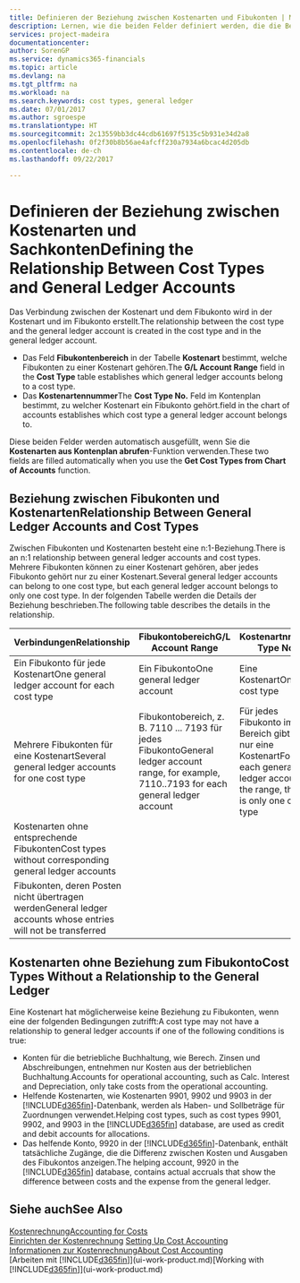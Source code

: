 ```yaml
---
title: Definieren der Beziehung zwischen Kostenarten und Fibukonten | Microsoft Docs
description: Lernen, wie die beiden Felder definiert werden, die die Beziehung zwischen Kostenart und Fibukonto festlegen
services: project-madeira
documentationcenter: 
author: SorenGP
ms.service: dynamics365-financials
ms.topic: article
ms.devlang: na
ms.tgt_pltfrm: na
ms.workload: na
ms.search.keywords: cost types, general ledger
ms.date: 07/01/2017
ms.author: sgroespe
ms.translationtype: HT
ms.sourcegitcommit: 2c13559bb3dc44cdb61697f5135c5b931e34d2a8
ms.openlocfilehash: 0f2f30b8b56ae4afcff230a7934a6bcac4d205db
ms.contentlocale: de-ch
ms.lasthandoff: 09/22/2017

---
```

# <a name="defining-the-relationship-between-cost-types-and-general-ledger-accounts"></a><span data-ttu-id="b548c-103">Definieren der Beziehung zwischen Kostenarten und Sachkonten</span><span class="sxs-lookup"><span data-stu-id="b548c-103">Defining the Relationship Between Cost Types and General Ledger Accounts</span></span>
<span data-ttu-id="b548c-104">Das Verbindung zwischen der Kostenart und dem Fibukonto wird in der Kostenart und im Fibukonto erstellt.</span><span class="sxs-lookup"><span data-stu-id="b548c-104">The relationship between the cost type and the general ledger account is created in the cost type and in the general ledger account.</span></span>  

* <span data-ttu-id="b548c-105">Das Feld **Fibukontenbereich** in der Tabelle **Kostenart** bestimmt, welche Fibukonten zu einer Kostenart gehören.</span><span class="sxs-lookup"><span data-stu-id="b548c-105">The **G/L Account Range** field in the **Cost Type** table establishes which general ledger accounts belong to a cost type.</span></span>  
* <span data-ttu-id="b548c-106">Das **Kostenartennummer**</span><span class="sxs-lookup"><span data-stu-id="b548c-106">The **Cost Type No.**</span></span> <span data-ttu-id="b548c-107">Feld im Kontenplan bestimmt, zu welcher Kostenart ein Fibukonto gehört.</span><span class="sxs-lookup"><span data-stu-id="b548c-107">field in the chart of accounts establishes which cost type a general ledger account belongs to.</span></span>  

<span data-ttu-id="b548c-108">Diese beiden Felder werden automatisch ausgefüllt, wenn Sie die **Kostenarten aus Kontenplan abrufen**-Funktion verwenden.</span><span class="sxs-lookup"><span data-stu-id="b548c-108">These two fields are filled automatically when you use the **Get Cost Types from Chart of Accounts** function.</span></span>  

## <a name="relationship-between-general-ledger-accounts-and-cost-types"></a><span data-ttu-id="b548c-109">Beziehung zwischen Fibukonten und Kostenarten</span><span class="sxs-lookup"><span data-stu-id="b548c-109">Relationship Between General Ledger Accounts and Cost Types</span></span>  
<span data-ttu-id="b548c-110">Zwischen Fibukonten und Kostenarten besteht eine n:1-Beziehung.</span><span class="sxs-lookup"><span data-stu-id="b548c-110">There is an n:1 relationship between general ledger accounts and cost types.</span></span> <span data-ttu-id="b548c-111">Mehrere Fibukonten können zu einer Kostenart gehören, aber jedes Fibukonto gehört nur zu einer Kostenart.</span><span class="sxs-lookup"><span data-stu-id="b548c-111">Several general ledger accounts can belong to one cost type, but each general ledger account belongs to only one cost type.</span></span> <span data-ttu-id="b548c-112">In der folgenden Tabelle werden die Details der Beziehung beschrieben.</span><span class="sxs-lookup"><span data-stu-id="b548c-112">The following table describes the details in the relationship.</span></span>  

|<span data-ttu-id="b548c-113">Verbindungen</span><span class="sxs-lookup"><span data-stu-id="b548c-113">Relationship</span></span>|<span data-ttu-id="b548c-114">**Fibukontobereich**</span><span class="sxs-lookup"><span data-stu-id="b548c-114">**G/L Account Range**</span></span>|<span data-ttu-id="b548c-115">**Kostenartnr.**</span><span class="sxs-lookup"><span data-stu-id="b548c-115">**Cost Type No.**</span></span>|  
|------------------|------------------------------------------------|-------------------------------------------|  
|<span data-ttu-id="b548c-116">Ein Fibukonto für jede Kostenart</span><span class="sxs-lookup"><span data-stu-id="b548c-116">One general ledger account for each cost type</span></span>|<span data-ttu-id="b548c-117">Ein Fibukonto</span><span class="sxs-lookup"><span data-stu-id="b548c-117">One general ledger account</span></span>|<span data-ttu-id="b548c-118">Eine Kostenart</span><span class="sxs-lookup"><span data-stu-id="b548c-118">One cost type</span></span>|  
|<span data-ttu-id="b548c-119">Mehrere Fibukonten für eine Kostenart</span><span class="sxs-lookup"><span data-stu-id="b548c-119">Several general ledger accounts for one cost type</span></span>|<span data-ttu-id="b548c-120">Fibukontobereich, z. B. 7110 ... 7193 für jedes Fibukonto</span><span class="sxs-lookup"><span data-stu-id="b548c-120">General ledger account range, for example, 7110..7193 for each general ledger account</span></span>|<span data-ttu-id="b548c-121">Für jedes Fibukonto im Bereich gibt es nur eine Kostenart</span><span class="sxs-lookup"><span data-stu-id="b548c-121">For each general ledger account in the range, there is only one cost type</span></span>|  
|<span data-ttu-id="b548c-122">Kostenarten ohne entsprechende Fibukonten</span><span class="sxs-lookup"><span data-stu-id="b548c-122">Cost types without corresponding general ledger accounts</span></span>|<Empty>||  
|<span data-ttu-id="b548c-123">Fibukonten, deren Posten nicht übertragen werden</span><span class="sxs-lookup"><span data-stu-id="b548c-123">General ledger accounts whose entries will not be transferred</span></span>||<Empty>|  

## <a name="cost-types-without-a-relationship-to-the-general-ledger"></a><span data-ttu-id="b548c-124">Kostenarten ohne Beziehung zum Fibukonto</span><span class="sxs-lookup"><span data-stu-id="b548c-124">Cost Types Without a Relationship to the General Ledger</span></span>  
<span data-ttu-id="b548c-125">Eine Kostenart hat möglicherweise keine Beziehung zu Fibukonten, wenn eine der folgenden Bedingungen zutrifft:</span><span class="sxs-lookup"><span data-stu-id="b548c-125">A cost type may not have a relationship to general ledger accounts if one of the following conditions is true:</span></span>  

* <span data-ttu-id="b548c-126">Konten für die betriebliche Buchhaltung, wie Berech. Zinsen und Abschreibungen, entnehmen nur Kosten aus der betrieblichen Buchhaltung.</span><span class="sxs-lookup"><span data-stu-id="b548c-126">Accounts for operational accounting, such as Calc. Interest and Depreciation, only take costs from the operational accounting.</span></span>  
* <span data-ttu-id="b548c-127">Helfende Kostenarten, wie Kostenarten 9901, 9902 und 9903 in der [!INCLUDE[d365fin](includes/d365fin_md.md)]-Datenbank, werden als Haben- und Sollbeträge für Zuordnungen verwendet.</span><span class="sxs-lookup"><span data-stu-id="b548c-127">Helping cost types, such as cost types 9901, 9902, and 9903 in the [!INCLUDE[d365fin](includes/d365fin_md.md)] database, are used as credit and debit accounts for allocations.</span></span>  
* <span data-ttu-id="b548c-128">Das helfende Konto, 9920 in der [!INCLUDE[d365fin](includes/d365fin_md.md)]-Datenbank, enthält tatsächliche Zugänge, die die Differenz zwischen Kosten und Ausgaben des Fibukontos anzeigen.</span><span class="sxs-lookup"><span data-stu-id="b548c-128">The helping account, 9920 in the [!INCLUDE[d365fin](includes/d365fin_md.md)] database, contains actual accruals that show the difference between costs and the expense from the general ledger.</span></span>  

## <a name="see-also"></a><span data-ttu-id="b548c-129">Siehe auch</span><span class="sxs-lookup"><span data-stu-id="b548c-129">See Also</span></span>  
[<span data-ttu-id="b548c-130">Kostenrechnung</span><span class="sxs-lookup"><span data-stu-id="b548c-130">Accounting for Costs</span></span>](finance-manage-cost-accounting.md)  
<span data-ttu-id="b548c-131">[Einrichten der Kostenrechnung](finance-set-up-cost-accounting.md) </span><span class="sxs-lookup"><span data-stu-id="b548c-131">[Setting Up Cost Accounting](finance-set-up-cost-accounting.md) </span></span>  
[<span data-ttu-id="b548c-132">Informationen zur Kostenrechnung</span><span class="sxs-lookup"><span data-stu-id="b548c-132">About Cost Accounting</span></span>](finance-about-cost-accounting.md)  
<span data-ttu-id="b548c-133">[Arbeiten mit [!INCLUDE[d365fin](includes/d365fin_md.md)]](ui-work-product.md)</span><span class="sxs-lookup"><span data-stu-id="b548c-133">[Working with [!INCLUDE[d365fin](includes/d365fin_md.md)]](ui-work-product.md)</span></span>

